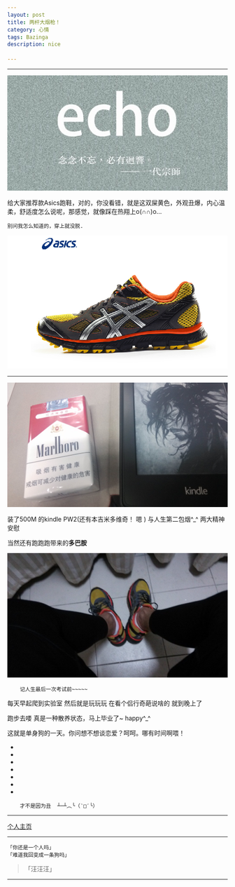 ```yaml
---
layout: post
title: 两杆大烟枪！
category: 心情
tags: Bazinga
description: nice

---
```

----------




![](https://raw.githubusercontent.com/Ashtray/Ashtray.github.io/master/imag/%E4%B8%80%E4%BB%A3%E5%AE%97%E5%B8%88.jpg)  


给大家推荐款Asics跑鞋，对的，你没看错，就是这双屎黄色，外观丑爆，内心温柔，舒适度怎么说呢，那感觉，就像踩在热翔上o(∩∩)o...  


<!-- more -->
	
	
	别问我怎么知道的，穿上就没脱.  

![](https://raw.githubusercontent.com/Ashtray/Ashtray.github.io/master/images/asics.png)  

----------------

![](https://raw.githubusercontent.com/Ashtray/Ashtray.github.io/master/images/two-spirits.jpg)  

装了500M 的kindle PW2(还有本吉米多维奇！ 嗯 ) 与人生第二包烟^_^  两大精神安慰  


当然还有跑跑跑带来的**多巴胺**  



![](https://raw.githubusercontent.com/Ashtray/Ashtray.github.io/master/images/paoxie.jpg)  


		记人生最后一次考试前~~~~~  




每天早起爬到实验室   然后就是玩玩玩  在看个侣行奇葩说啥的  就到晚上了    

跑步去喽  真是一种散养状态，马上毕业了~  happy^_^ 






这就是单身狗的一天。你问想不想谈恋爱？呵呵。哪有时间啊喂！  

-  
-  
-  
-      
-  
-  
-        
>>  
  

		
		才不是因为丑  ┴─┴︵╰（‵□′╰）  

--------------------

[个人主页](http://Ashtray.github.io)

----------

	「你还是一个人吗」
	「难道我回变成一条狗吗」  

>「汪汪汪」

-----------------
    
 

